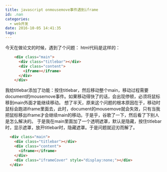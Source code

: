 ```yaml
---
title: javascript onmousemove事件遇到iframe
id: .nan
categories:
  - web开发
date: 2016-10-05 14:41:35
tags:
---
```


今天在做论文的时候，遇到了个问题：
html代码是这样的：

```html
    <div class="main">
      <div class="titlebar"></div>
      <div class="content">
        <iframe></iframe>
      </div>
    </div>
```

我给titlebar添加了功能：按住titlebar，然后移动整个main，移动过程需要document的mousemove事件。如果移动得快了的话，会出现停顿，必须将鼠标移到main外面才能继续移动。
想了半天，原来这个问题的根本原因在于，移动时鼠标会跑进iframe里面去，此时，document的mousemove就会失效，只有当我把鼠标移出iframe才会继续main的移动。于是乎，谷歌了一下，然后看了下别人是怎么解决的。
于是我在main里面加了一个透明遮罩，默认是隐藏，按住titlebar时，显示遮罩，放开titlebar时，隐藏遮罩。于是问题就迎刃而解了。

```html
  <div class="main">
    <div class="titlebar"></div>
    <div class="content">
      <iframe></iframe>
    </div>
    <div class="iframeCover" style="display:none;"></div>
  </div>
```